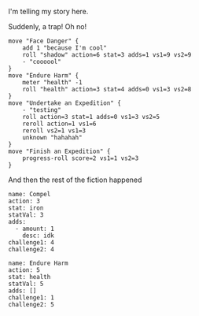 I'm telling my story here.

Suddenly, a trap! Oh no!
```mechanics
move "Face Danger" {
	add 1 "because I'm cool"
	roll "shadow" action=6 stat=3 adds=1 vs1=9 vs2=9
	- "coooool"
}
move "Endure Harm" {
    meter "health" -1
    roll "health" action=3 stat=4 adds=0 vs1=3 vs2=8
}
move "Undertake an Expedition" {
    - "testing"
    roll action=3 stat=1 adds=0 vs1=3 vs2=5
    reroll action=1 vs1=6
    reroll vs2=1 vs1=3
    unknown "hahahah"
}
move "Finish an Expedition" {
    progress-roll score=2 vs1=1 vs2=3
}
```
And then the rest of the fiction happened
```move
name: Compel
action: 3
stat: iron
statVal: 3
adds:
  - amount: 1
    desc: idk
challenge1: 4
challenge2: 4

```

```move
name: Endure Harm
action: 5
stat: health
statVal: 5
adds: []
challenge1: 1
challenge2: 5

```

